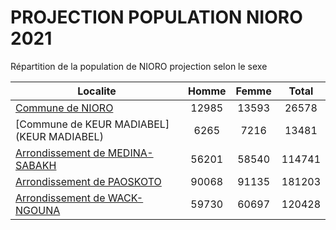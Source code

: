 # PROJECTION POPULATION NIORO 2021
	
Répartition de la population de NIORO projection selon le sexe
	
| Localite  | Homme | Femme | Total |
| --------- |:-----:|:-----:|:-----:|
| [Commune de NIORO](NIORO) | 12985 | 13593 | 26578 |
| [Commune de KEUR MADIABEL](KEUR MADIABEL) | 6265 | 7216 | 13481 |
| [Arrondissement de MEDINA-SABAKH](MEDINA-SABAKH) | 56201 | 58540 | 114741 |
| [Arrondissement de PAOSKOTO](PAOSKOTO) | 90068 | 91135 | 181203 |
| [Arrondissement de WACK-NGOUNA](WACK-NGOUNA) | 59730 | 60697 | 120428 |
